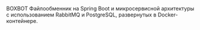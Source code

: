 BOXBOT
Файлообменник на Spring Boot и микросервисной архитектуры
с использованием RabbitMQ  и PostgreSQL, развернутых  в 
Docker-контейнере.

